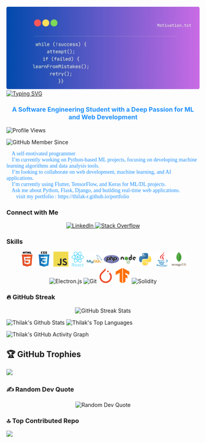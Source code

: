 ![Thilak R](https://raw.githubusercontent.com/thilak-r/thilak-r/main/propic.jpg)
[![Typing SVG](https://readme-typing-svg.demolab.com?font=Bahnschrift&weight=500&size=21&duration=5999&pause=989&color=1E90FF&center=true&vCenter=true&repeat=false&width=435&height=60&lines=Hi+%F0%9F%91%8B%2C+I'm+Thilak+R)](https://git.io/typing-svg)

<h3 align="center" style="color:#1E90FF;">A Software Engineering Student with a Deep Passion for ML and Web Development</h3>

<p align="left">
  <img src="https://komarev.com/ghpvc/?username=thilak-r&label=Profile%20views&color=1E90FF&style=flat" alt="Profile Views" />
</p>

![GitHub Member Since](https://img.shields.io/badge/GitHub-4_years-1E90FF)

<p style="font-family: 'Book Antiqua', serif; color: #1E90FF;">
 🌟 A self-motivated programmer<br>
🔭 I’m currently working on Python-based ML projects, focusing on developing machine learning algorithms and data analysis tools.<br>
👯 I’m looking to collaborate on web development, machine learning, and AI applications.<br>
🌱 I’m currently using Flutter, TensorFlow, and Keras for ML/DL projects.<br>
💬 Ask me about Python, Flask, Django, and building real-time web applications.<br>
  👨‍💻 visit my portfolio : https://thilak-r.github.io/portfolio <br>
</p>

### Connect with Me

<p align="center">
  <a href="https://linkedin.com/in/thilak120" target="_blank">
    <img src="https://img.shields.io/badge/-LinkedIn-1E90FF?style=for-the-badge&logo=linkedin&logoColor=white" alt="LinkedIn" />
  </a>
  <a href="https://stackoverflow.com/users/27639478/thilak-r" target="_blank">
    <img src="https://img.shields.io/badge/-Stackoverflow-1E90FF?style=for-the-badge&logo=stack-overflow&logoColor=white" alt="Stack Overflow" />
  </a>
</p>


### Skills

<p align="center">
  <img src="https://raw.githubusercontent.com/devicons/devicon/master/icons/html5/html5-original-wordmark.svg" alt="HTML5" width="40" height="40" />
  <img src="https://raw.githubusercontent.com/devicons/devicon/master/icons/css3/css3-original-wordmark.svg" alt="CSS3" width="40" height="40" />
  <img src="https://raw.githubusercontent.com/devicons/devicon/master/icons/javascript/javascript-original.svg" alt="JavaScript" width="40" height="40" />
  <img src="https://raw.githubusercontent.com/devicons/devicon/master/icons/react/react-original-wordmark.svg" alt="React" width="40" height="40" />
  <img src="https://raw.githubusercontent.com/devicons/devicon/master/icons/mysql/mysql-original-wordmark.svg" alt="MySQL" width="40" height="40" />
  <img src="https://raw.githubusercontent.com/devicons/devicon/master/icons/php/php-original.svg" alt="PHP" width="40" height="40" />
  <img src="https://raw.githubusercontent.com/devicons/devicon/master/icons/nodejs/nodejs-original-wordmark.svg" alt="Node.js" width="40" height="40" />
  <img src="https://raw.githubusercontent.com/devicons/devicon/master/icons/python/python-original.svg" alt="Python" width="40" height="40" />
  <img src="https://raw.githubusercontent.com/devicons/devicon/master/icons/java/java-original.svg" alt="Java" width="40" height="40" />
  <img src="https://raw.githubusercontent.com/devicons/devicon/master/icons/mongodb/mongodb-original-wordmark.svg" alt="MongoDB" width="40" height="40" />
  <img src="https://cdn.jsdelivr.net/gh/devicons/devicon/icons/electron/electron-original.svg" alt="Electron.js" width="40" height="40" />
  <img src="https://cdn.jsdelivr.net/gh/devicons/devicon/icons/git/git-original.svg" alt="Git" width="40" height="40" />
  <img src="https://raw.githubusercontent.com/devicons/devicon/master/icons/pytorch/pytorch-original.svg" alt="PyTorch" width="40" height="40" />
  <img src="https://raw.githubusercontent.com/devicons/devicon/master/icons/tensorflow/tensorflow-original.svg" alt="TensorFlow" width="40" height="40" />
  <img src="https://simpleicons.org/icons/solidity.svg" alt="Solidity" width="40" height="40" />
</p>

### 🔥 GitHub Streak

<p align="center">
  <img src="https://github-readme-streak-stats.herokuapp.com/?user=thilak-r" alt="GitHub Streak Stats"/>
</p>

<p align="left">
  <a> 
    <img alt="Thilak's Github Stats" src="https://denvercoder1-github-readme-stats.vercel.app/api?username=thilak-r&show_icons=true&count_private=true&theme=react&border_color=1E90FF&bg_color=0D1117&title_color=1E90FF&icon_color=1E90FF" height="192px" width="49%"/>
    <img alt="Thilak's Top Languages" src="https://denvercoder1-github-readme-stats.vercel.app/api/top-langs/?username=thilak-r&langs_count=8&layout=compact&theme=react&border_color=1E90FF&bg_color=0D1117&title_color=1E90FF&icon_color=1E90FF" height="192px" width="49%"/>
    <br/>
  </a>
</p>

![Thilak's GitHub Activity Graph](https://github-readme-activity-graph.vercel.app/graph?username=thilak-r&custom_title=Thilak's%20GitHub%20Activity%20Graph&bg_color=0D1117&color=1E90FF&line=1E90FF&point=1E90FF&area_color=1E90FF&title_color=1E90FF&area=true)

## 🏆 GitHub Trophies
![](https://github-profile-trophy.vercel.app/?username=thilak-r&theme=onedark&no-frame=false&no-bg=true&margin-w=4)

### ✍️ Random Dev Quote

<p align="center">
  <img src="https://quotes-github-readme.vercel.app/api?type=vertical&theme=dark" alt="Random Dev Quote" />
</p>

### 🔝 Top Contributed Repo
![](https://github-contributor-stats.vercel.app/api?username=thilak-r&limit=5&theme=dark&combine_all_yearly_contributions=true)
